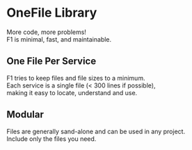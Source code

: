 # OneFile Library
More code, more problems!  
F1 is minimal, fast, and maintainable.

## One File Per Service
F1 tries to keep files and file sizes to a minimum.  
Each service is a single file (< 300 lines if possible),  
making it easy to locate, understand and use.

## Modular
Files are generally sand-alone and can be used in any project.  
Include only the files you need.